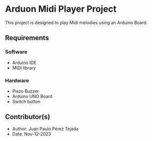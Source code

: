 # Arduon Midi Player Project

This project is designed to play Midi melodies using an Arduino Board.

## Requirements

### Software
- Arduino IDE
- MIDI library

### Hardware
- Piezo Buzzer
- Arduino UNO Board
- Switch button

## Contributor(s)

- Author: Juan Paulo Pérez Tejada
- Date: Nov-12-2023

